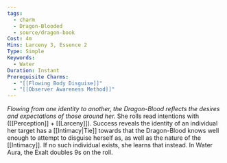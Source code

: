 ```yaml
---
tags:
  - charm
  - Dragon-Blooded
  - source/dragon-book
Cost: 4m
Mins: Larceny 3, Essence 2
Type: Simple
Keywords:
  - Water
Duration: Instant
Prerequisite Charms:
  - "[[Flowing Body Disguise]]"
  - "[[Observer Awareness Method]]"
---
```

*Flowing from one identity to another, the Dragon-Blood reflects the desires and expectations of those around her.*
She rolls read intentions with ([[Perception]] + [[Larceny]]). Success reveals the identity of an individual her target has a [[Intimacy|Tie]] towards that the Dragon-Blood knows well enough to attempt to disguise herself as, as well as the nature of the [[Intimacy]]. If no such individual exists, she learns that instead. In Water Aura, the Exalt doubles 9s on the roll.